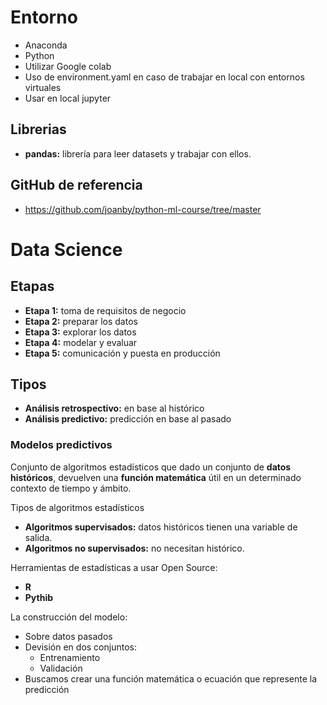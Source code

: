 # Entorno
* Anaconda
* Python
* Utilizar Google colab
* Uso de environment.yaml en caso de trabajar en local con entornos virtuales
* Usar en local jupyter

## Librerias
* **pandas:** librería para leer datasets y trabajar con ellos.

## GitHub de referencia
* https://github.com/joanby/python-ml-course/tree/master

# Data Science
## Etapas
* **Etapa 1:** toma de requisitos de negocio
* **Etapa 2:** preparar los datos
* **Etapa 3:** explorar los datos
* **Etapa 4:** modelar y evaluar
* **Etapa 5:** comunicación y puesta en producción

## Tipos
* **Análisis retrospectivo:** en base al histórico
* **Análisis predictivo:** predicción en base al pasado

### Modelos predictivos
Conjunto de algoritmos estadísticos que dado un conjunto de **datos históricos**, devuelven una **función matemática** útil en un determinado contexto de tiempo y ámbito. 

Tipos de algoritmos estadísticos
* **Algoritmos supervisados:** datos históricos tienen una variable de salida. 
* **Algoritmos no supervisados:** no necesitan histórico.

Herramientas de estadísticas a usar Open Source: 
* **R**
* **Pythib**

La construcción del modelo:
* Sobre datos pasados
* Devisión en dos conjuntos:
    * Entrenamiento
    * Validación
* Buscamos crear una función matemática o ecuación que represente la predicción